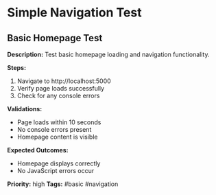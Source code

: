 # Simple Navigation Test

## Basic Homepage Test

**Description:**
Test basic homepage loading and navigation functionality.

**Steps:**
1. Navigate to http://localhost:5000
2. Verify page loads successfully
3. Check for any console errors

**Validations:**
- Page loads within 10 seconds
- No console errors present
- Homepage content is visible

**Expected Outcomes:**
- Homepage displays correctly
- No JavaScript errors occur

**Priority:** high
**Tags:** #basic #navigation
